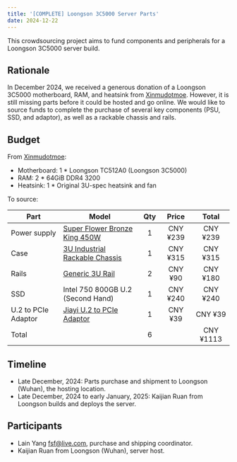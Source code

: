 ```yaml
---
title: '[COMPLETE] Loongson 3C5000 Server Parts'
date: 2024-12-22
---
```


This crowdsourcing project aims to fund components and peripherals for a Loongson 3C5000 server build.

## Rationale

In December 2024, we received a generous donation of a Loongson 3C5000 motherboard, RAM, and heatsink from [Xinmudotmoe](http://t.me/xm_moe). However, it is still missing parts before it could be hosted and go online. We would like to source funds to complete the purchase of several key components (PSU, SSD, and adaptor), as well as a rackable chassis and rails.

## Budget

From [Xinmudotmoe](http://t.me/xm_moe):

- Motherboard: 1 \* Loongson TC512A0 (Loongson 3C5000)
- RAM: 2 \* 64GiB DDR4 3200
- Heatsink: 1 \* Original 3U-spec heatsink and fan

To source:

| Part | Model | Qty | Price | Total |
| --- | --- | :-: | :-: | :-: |
| Power supply | [Super Flower Bronze King 450W](https://detail.tmall.com/item.htm?id=570585371610) | 1 | CNY ¥239 | CNY ¥239 |
| Case | [3U Industrial Rackable Chassis](https://detail.tmall.com/item.htm?id=570585371610) | 1 | CNY ¥315 | CNY ¥315 |
| Rails | [Generic 3U Rail](https://item.taobao.com/item.htm?id=54345568720) | 2 | CNY ¥90 | CNY ¥180 |
| SSD | Intel 750 800GB U.2 (Second Hand) | 1 | CNY ¥240 | CNY ¥240 |
| U.2 to PCIe Adaptor | [Jiayi U.2 to PCIe Adaptor](https://detail.tmall.com/item.htm?id=642746851242) | 1 | CNY ¥39 | CNY ¥39 |
| Total | | 6 | | CNY ¥1113 |

## Timeline

- Late December, 2024: Parts purchase and shipment to Loongson (Wuhan), the hosting location.
- Late December, 2024 to early January, 2025: Kaijian Ruan from Loongson builds and deploys the server.

## Participants

- Lain Yang <fsf@live.com>, purchase and shipping coordinator.
- Kaijian Ruan from Loongson (Wuhan), server host.
